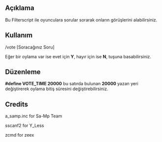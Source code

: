 ## Açıklama

Bu Filterscript ile oyunculara sorular sorarak onların görüşlerini alabilirsiniz.

## Kullanım

/vote [Soracağınız Soru]

Eğer bir oylama var ise evet için **Y**, hayır için ise **N**, tuşuna basabilirsiniz.

## Düzenleme

**#define VOTE_TIME 20000** bu satırda bulunan **20000** yazan yeri değiştirerek oylama bitiş süresini değiştirebilirsiniz.

## Credits

a_samp.inc for Sa-Mp Team

sscanf2 for Y_Less

zcmd for zeex
